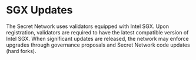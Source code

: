 # SGX Updates

The Secret Network uses validators equipped with Intel SGX. Upon registration, validators are required to have the latest compatible version of Intel SGX. When significant updates are released, the network may enforce upgrades through governance proposals and Secret Network code updates (hard forks).

